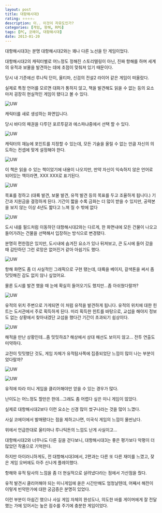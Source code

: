 ```yaml
---
layout: post
title: 대항해시대3
rating: ⭐️⭐️⭐️⭐️☆
description: 이.. 이것이 자유도인가?
categories: [게임, 항해, RPG]
tags: [PC, 코에이, 대항해시대]
date: 2013-01-20
---
```


대항해시대3는 분명 대항해시대2와는 꽤나 다른 노선을 탄 게임이었다.

대항해시대2의 캐릭터별로 어느정도 정해진 스토리텔링이 아닌, 진짜 항해를 하며 세계의 유적과 보물을 발견하는 데에 초점이 맞춰져 있기 때문이다.

당시 내 기준에선 루나틱 던이, 울티마, 신검의 전설2 라이어 같은 게임이 떠올랐다.

실제로 특정 언어를 모르면 대화가 통하지 않고, 책을 발견해도 읽을 수 없는 등의 요소마저 굉장히 현실적인 게임이 됐다고 볼 수 있다.

![UW](../../review/img/2013/uncharted_waters3_00.jpg)

캐릭터를 새로 생성하는 화면입니다.

당시 바다의 패권을 다투던 포르투갈과 에스파냐중에서 선택 할 수 있다.

![UW](../../review/img/2013/uncharted_waters3_01.jpg)

캐릭터의 재능에 포인트를 지정할 수 있는데, 모든 기술을 올릴 수 없는 만큼 자신의 의도하는 컨셉에 맞게 설정해야 한다.

![UW](../../review/img/2013/uncharted_waters3_02.jpg)

이 책은 읽을 수 있는 책이었기에 내용이 나오지만, 만약 자신이 익숙하지 않은 언어로 되어있는 책이라면, XXX XXX로 표기된다.

![UW](../../review/img/2013/uncharted_waters3_03.jpg)

목표를 정하고 (대륙 발견, 보물 발견, 유적 발견 등의 목표를 두고 조율하게 됩니다.) 기간과 지원금을 결정하게 된다.
기간이 짧을 수록 금화는 더 많이 받을 수 있지만, 공략본을 보지 않는 이상 4년도 짧다고 느껴 질 수 밖에 없다

![UW](../../review/img/2013/uncharted_waters3_04.jpg)

도시 내를 필드처럼 이동하던 대항해시대2와는 다르게, 한 화면내에 모든 건물이 나오고 들어가려는 건물을 선택해서 입장하는 방식으로 변경됐다.

분명히 편한점은 있지만, 도시내에 숨겨진 요소가 있나 뒤져보고, 큰 도시에 들어 갔을 때 감탄하던 그런 로망은 없어진거 같아 아쉽기도 했다.

![UW](../../review/img/2013/uncharted_waters3_05.jpg)

항해 화면도 좀 더 사실적인 그래픽으로 구현 됐는데, 대륙을 베이지, 갈색톤을 써서 좀 밋밋해진 감도 없지 않나 싶었어요.

물론 도시를 발견 했을 때 눈에 확실히 들어오기도 했지만...좀 아쉬웠다랄까?

![UW](../../review/img/2013/uncharted_waters3_06.jpg)

유적의 위치 주변으로 가게되면 이 처럼 유적을 발견하게 됩니다. 유적의 위치에 대한 힌트는 도서관에서 주로 획득하게 된다. 미리 획득한 힌트를 바탕으로, 교섭을 해야지 정보도 없는 상황에서 찾아내겠단 교섭을 했다간 기간이 초과되기 쉽상이다.

![UW](../../review/img/2013/uncharted_waters3_07.jpg)

해적을 만난 상황인데...좀 밋밋하죠? 해상에서 상대 해선도 보이지 않고... 전투 연출도 미약하다.

교전이 밋밋했단 것도, 게임 자체가 유적탐사쪽에 집중되었단 느낌이 많이 나는 부분이었다랄까?

![UW](../../review/img/2013/uncharted_waters3_08.jpg)

![UW](../../review/img/2013/uncharted_waters3_09.jpg)

유적에 따라 미니 게임을 클리어해야만 얻을 수 있는 경우가 많다.

난이도는 어느정도 할만은 한데...그래도 좀 어렵다 싶은 미니 게임이 많았다.

실제로 대항해시대2보다 이런 요소는 신경 많이 썼구나라는 것을 많이 느꼈다.

사실 코에이에서 발매됐다는 점을 제하고나면, 미국식 게임의 느낌이 물씬났다.

위에서 언급한대로 울티마나 루나틱돈의 느낌도 난게 사실이고...

대항해시대2와 너무나도 다른 길을 걷다보니, 대항해시대3는 좋은 평가보다 악평이 더 많았던 작품으로 기억한다.

하지만 아이러니하게도, 전 대항해시대3에서, 2편과는 다른 또 다른 재미를 느꼈고, 잦은 게임 오버에도 아주 신나게 플레이했다.

항해와 유적 탐사의 느낌을 좀 더 현실적으로 살려냈다라는 점에서 가산점을 줬다.

유적 발견시 클리어해야 되는 미니게임에 쏟은 시간만해도 엄청날텐데, 어째서 해전이 이렇게 빈약한가에 대한 궁금증은 분명히 있었다.

이런 부분이 아쉽긴 했으나 사실 게임 자체의 완성도나, 의도한 바를 게이머에게 잘 전달했는 가에 있어서는 높은 점수를 주기에 충분한 게임이었다.
